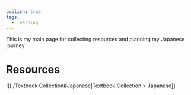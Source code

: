 ```yaml
---  
publish: true  
tags:  
  - learning  
---  
```

  
This is my main page for collecting resources and planning my Japanese journey  
  
# Resources  
  
![[./Textbook Collection#Japanese|Textbook Collection > Japanese]]